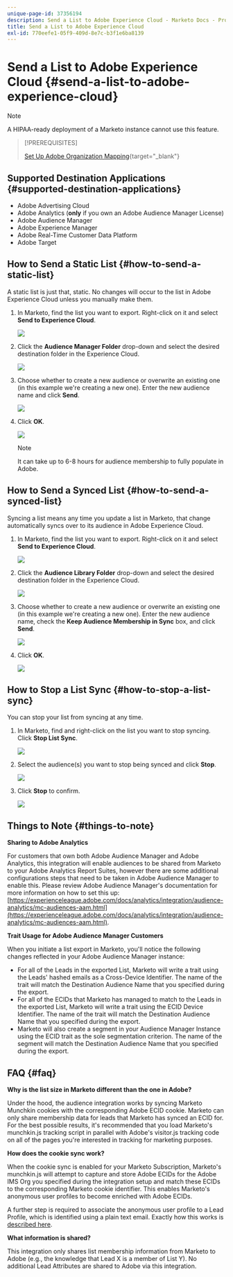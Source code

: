 ```yaml
---
unique-page-id: 37356194
description: Send a List to Adobe Experience Cloud - Marketo Docs - Product Documentation
title: Send a List to Adobe Experience Cloud
exl-id: 770eefe1-05f9-409d-8e7c-b3f1e6ba8139
---
```

# Send a List to Adobe Experience Cloud {#send-a-list-to-adobe-experience-cloud}

>[!NOTE]
>
>A HIPAA-ready deployment of a Marketo instance cannot use this feature.

>[!PREREQUISITES]
>
>[Set Up Adobe Organization Mapping](/help/marketo/product-docs/adobe-experience-cloud-integrations/set-up-adobe-organization-mapping.md){target="_blank"}

## Supported Destination Applications {#supported-destination-applications}

* Adobe Advertising Cloud
* Adobe Analytics (**only** if you own an Adobe Audience Manager License)
* Adobe Audience Manager
* Adobe Experience Manager
* Adobe Real-Time Customer Data Platform
* Adobe Target

## How to Send a Static List {#how-to-send-a-static-list}

A static list is just that, static. No changes will occur to the list in Adobe Experience Cloud unless you manually make them.

1. In Marketo, find the list you want to export. Right-click on it and select **Send to Experience Cloud**.

   ![](assets/send-a-list-to-adobe-experience-cloud-1.png)

1. Click the **Audience Manager Folder** drop-down and select the desired destination folder in the Experience Cloud.

   ![](assets/send-a-list-to-adobe-experience-cloud-2.png)

1. Choose whether to create a new audience or overwrite an existing one (in this example we're creating a new one). Enter the new audience name and click **Send**.

   ![](assets/send-a-list-to-adobe-experience-cloud-3.png)

1. Click **OK**.

   ![](assets/send-a-list-to-adobe-experience-cloud-4.png)

   >[!NOTE]
   >
   >It can take up to 6-8 hours for audience membership to fully populate in Adobe.

## How to Send a Synced List {#how-to-send-a-synced-list}

Syncing a list means any time you update a list in Marketo, that change automatically syncs over to its audience in Adobe Experience Cloud.

1. In Marketo, find the list you want to export. Right-click on it and select **Send to Experience Cloud**.

   ![](assets/send-a-list-to-adobe-experience-cloud-5.png)

1. Click the **Audience Library Folder** drop-down and select the desired destination folder in the Experience Cloud.

   ![](assets/send-a-list-to-adobe-experience-cloud-6.png)

1. Choose whether to create a new audience or overwrite an existing one (in this example we're creating a new one). Enter the new audience name, check the **Keep Audience Membership in Sync** box, and click **Send**.

   ![](assets/send-a-list-to-adobe-experience-cloud-7.png)

1. Click **OK**.

   ![](assets/send-a-list-to-adobe-experience-cloud-8.png)

## How to Stop a List Sync {#how-to-stop-a-list-sync}

You can stop your list from syncing at any time.

1. In Marketo, find and right-click on the list you want to stop syncing. Click **Stop List Sync**.

   ![](assets/send-a-list-to-adobe-experience-cloud-9.png)

1. Select the audience(s) you want to stop being synced and click **Stop**.

   ![](assets/send-a-list-to-adobe-experience-cloud-10.png)

1. Click **Stop** to confirm.

   ![](assets/send-a-list-to-adobe-experience-cloud-11.png)

## Things to Note {#things-to-note}

**Sharing to Adobe Analytics**

For customers that own both Adobe Audience Manager and Adobe Analytics, this integration will enable audiences to be shared from Marketo to your Adobe Analytics Report Suites, however there are some additional configurations steps that need to be taken in Adobe Audience Manager to enable this. Please review Adobe Audience Manager's documentation for more information on how to set this up: [https://experienceleague.adobe.com/docs/analytics/integration/audience-analytics/mc-audiences-aam.html](https://experienceleague.adobe.com/docs/analytics/integration/audience-analytics/mc-audiences-aam.html).

**Trait Usage for Adobe Audience Manager Customers**

When you initiate a list export in Marketo, you'll notice the following changes reflected in your Adobe Audience Manager instance:

* For all of the Leads in the exported List, Marketo will write a trait using the Leads' hashed emails as a Cross-Device Identifier. The name of the trait will match the Destination Audience Name that you specified during the export.
* For all of the ECIDs that Marketo has managed to match to the Leads in the exported List, Marketo will write a trait using the ECID Device Identifier. The name of the trait will match the Destination Audience Name that you specified during the export.
* Marketo will also create a segment in your Audience Manager Instance using the ECID trait as the sole segmentation criterion. The name of the segment will match the Destination Audience Name that you specified during the export.

## FAQ {#faq}

**Why is the list size in Marketo different than the one in Adobe?**

Under the hood, the audience integration works by syncing Marketo Munchkin cookies with the corresponding Adobe ECID cookie. Marketo can only share membership data for leads that Marketo has synced an ECID for. For the best possible results, it's recommended that you load Marketo's munchkin.js tracking script in parallel with Adobe's visitor.js tracking code on all of the pages you're interested in tracking for marketing purposes.

**How does the cookie sync work?**

When the cookie sync is enabled for your Marketo Subscription, Marketo's munchkin.js will attempt to capture and store Adobe ECIDs for the Adobe IMS Org you specified during the integration setup and match these ECIDs to the corresponding Marketo cookie identifier. This enables Marketo's anonymous user profiles to become enriched with Adobe ECIDs.

A further step is required to associate the anonymous user profile to a Lead Profile, which is identified using a plain text email. Exactly how this works is [described here](/help/marketo/product-docs/reporting/basic-reporting/report-activity/tracking-anonymous-activity-and-people.md).

**What information is shared?**

This integration only shares list membership information from Marketo to Adobe (e.g., the knowledge that Lead X is a member of List Y). No additional Lead Attributes are shared to Adobe via this integration.
